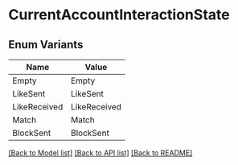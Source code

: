 # CurrentAccountInteractionState

## Enum Variants

| Name | Value |
|---- | -----|
| Empty | Empty |
| LikeSent | LikeSent |
| LikeReceived | LikeReceived |
| Match | Match |
| BlockSent | BlockSent |


[[Back to Model list]](../README.md#documentation-for-models) [[Back to API list]](../README.md#documentation-for-api-endpoints) [[Back to README]](../README.md)


